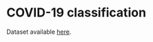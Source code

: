 # COVID-19 classification

Dataset available [here](https://www.kaggle.com/datasets/tawsifurrahman/covid19-radiography-database/data).
